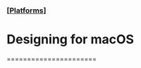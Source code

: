 ### [[Platforms](./translated-human-interface-guidelines-markdown/platforms.md)]  
  
# **Designing for macOS**  

======================
